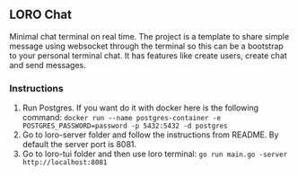 ## LORO Chat

Minimal chat terminal on real time. The project is a template to share simple message using websocket through the terminal so this can be a bootstrap to your personal terminal chat. It has features like create users, create chat and send messages. 

### Instructions

1. Run Postgres. If you want do it with docker here is the following command: ```docker run --name postgres-container -e POSTGRES_PASSWORD=password -p 5432:5432 -d postgres```
2. Go to loro-server folder and follow the instructions from README. By default the server port is 8081.
3. Go to loro-tui folder and then use loro terminal: ```go run main.go -server http://localhost:8081``` 

